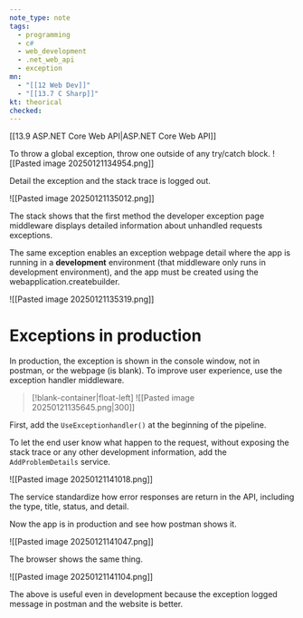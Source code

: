 ```yaml
---
note_type: note
tags:
  - programming
  - c#
  - web_development
  - .net_web_api
  - exception
mn:
  - "[[12 Web Dev]]"
  - "[[13.7 C Sharp]]"
kt: theorical
checked:
---
```

[[13.9 ASP.NET Core Web API|ASP.NET Core Web API]]

To throw a global exception, throw one outside of any try/catch block. ![[Pasted image 20250121134954.png]]

Detail the exception and the stack trace is logged out. 

![[Pasted image 20250121135012.png]]

The stack shows that the first method the developer exception page middleware displays detailed information about unhandled requests exceptions. 

The same exception enables an exception webpage detail where the app is running in a **development** environment (that middleware only runs in development environment), and the app must be created using the webapplication.createbuilder.

![[Pasted image 20250121135319.png]]

# Exceptions in production
In production, the exception is shown in the console window, not in postman, or the webpage (is blank). To improve user experience, use the exception handler middleware.

>[!blank-container|float-left]
>![[Pasted image 20250121135645.png|300]]

First, add the `UseExceptionhandler()` at the beginning of the pipeline.

To let the end user know what happen to the request, without exposing the stack trace or any other development information, add the `AddProblemDetails` service.

![[Pasted image 20250121141018.png]]

The service standardize how error responses are return in the API, including the type, title, status, and detail. 

Now the app is in production and see how postman shows it.

![[Pasted image 20250121141047.png]]

The browser shows the same thing.

![[Pasted image 20250121141104.png]]

The above is useful even in development because the exception logged message in postman and the website is better. 